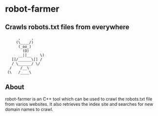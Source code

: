 # robot-farmer
## Crawls robots.txt files from everywhere

          ,     ,
         (\____/)
          (_oo_)
            (O)
          __||__    \)
       []/______\[] /
       / \______/ \/
      /    /__\
     (\   /____\


## About
robot-farmer is an C++ tool which can be used to crawl the robots.txt file from varios websites.
It also retrieves the index site and searches for new domain names to crawl.
